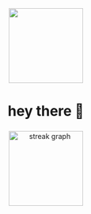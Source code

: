 <div align="center">
  <img height="150" src="https://media.giphy.com/media/M9gbBd9nbDrOTu1Mqx/giphy.gif"  />
</div>
<h1 align="center">hey there 👋</h1>

###

<div align="center">
  <img src="https://streak-stats.demolab.com?user=hiarun01&locale=en&mode=daily&theme=dracula&hide_border=false&border_radius=5&order=3" height="150" alt="streak graph"  />
</div>

###
